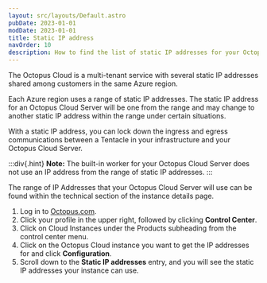 ```yaml
---
layout: src/layouts/Default.astro
pubDate: 2023-01-01
modDate: 2023-01-01
title: Static IP address
navOrder: 10
description: How to find the list of static IP addresses for your Octopus Cloud instance
---
```


The Octopus Cloud is a multi-tenant service with several static IP addresses shared among customers in the same Azure region.

Each Azure region uses a range of static IP addresses. The static IP address for an Octopus Cloud Server will be one from the range and may change to another static IP address within the range under certain situations.

With a static IP address, you can lock down the ingress and egress communications between a Tentacle in your infrastructure and your Octopus Cloud Server. 

:::div{.hint}
**Note:**
The built-in worker for your Octopus Cloud Server does not use an IP address from the range of static IP addresses.
:::

The range of IP Addresses that your Octopus Cloud Server will use can be found within the technical section of the instance details page. 

1. Log in to [Octopus.com](https://octopus.com).
1. Click your profile in the upper right, followed by clicking **Control Center**.
1. Click on Cloud Instances under the Products subheading from the control center menu.
1. Click on the  Octopus Cloud instance you want to get the IP addresses for and click **Configuration**. 
1. Scroll down to the **Static IP addresses** entry, and you will see the static IP addresses your instance can use. 
